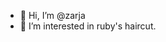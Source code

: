 - 👋 Hi, I’m @zarja
- 👀 I’m interested in ruby's haircut.

<!---
zarja/zarja is a ✨ special ✨ repository because its `README.md` (this file) appears on your GitHub profile.
You can click the Preview link to take a look at your changes.
--->
